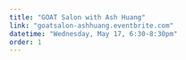```yaml
---
title: "GOAT Salon with Ash Huang"
link: "goatsalon-ashhuang.eventbrite.com"
datetime: "Wednesday, May 17, 6:30-8:30pm"
order: 1
---
```

